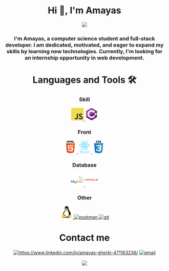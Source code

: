 <h1 align="center">Hi 👋, I'm Amayas</h1>

<!-- Intro -->
<p style="margin: 15px;" align="center">
      <img src="https://readme-typing-svg.herokuapp.com?font=Fira+Code&duration=2000&pause=500&color=F75DD0&center=true&vCenter=true&random=false&width=435&lines=Developer+Fullstack" />
    <h3 align="center">I'm Amayas, a computer science student and full-stack developer. I am dedicated, motivated, and eager to expand my skills by learning new technologies. Currently, I'm looking for an internship opportunity in web development.</h3>
</p>

<!-- Languages and tools -->

<h1 align="center">Languages and Tools 🛠</h1>
<h3 align="center">Skill</h3>
<p align="center"> 
      <a href="https://developer.mozilla.org/en-US/docs/Web/JavaScript" target="_blank" rel="noreferrer"> <img src="https://raw.githubusercontent.com/devicons/devicon/master/icons/javascript/javascript-original.svg" alt="javascript" width="40" height="40"/> </a> 
      <!-- c# -->
      <a href="https://docs.microsoft.com/en-us/dotnet/csharp/" target="_blank" rel="noreferrer"> <img src="https://raw.githubusercontent.com/devicons/devicon/master/icons/csharp/csharp-original.svg" alt="csharp" width="40" height="40"/> </a>
</p>

<h3 align="center">Front</h3>
<p align="center"> 
      <a href="https://www.w3.org/html/" target="_blank" rel="noreferrer"> <img src="https://raw.githubusercontent.com/devicons/devicon/master/icons/html5/html5-original-wordmark.svg" alt="html5" width="40" height="40"/> </a> 
      <a href="https://reactjs.org/" target="_blank" rel="noreferrer"> <img src="https://raw.githubusercontent.com/devicons/devicon/master/icons/react/react-original-wordmark.svg" alt="react" width="40" height="40"/> </a> 
      <a href="https://www.w3schools.com/css/" target="_blank" rel="noreferrer"> <img src="https://raw.githubusercontent.com/devicons/devicon/master/icons/css3/css3-original-wordmark.svg" alt="css3" width="40" height="40"/> </a> 

</p>



<h3 align="center">Database</h3>
<p align="center"> 
      <a href="https://www.mysql.com/" target="_blank" rel="noreferrer"> <img src="https://raw.githubusercontent.com/devicons/devicon/master/icons/mysql/mysql-original-wordmark.svg" alt="mysql" width="40" height="40"/> </a> 
      <!-- oracl -->
      <a href="https://www.oracle.com/fr/database/" target="_blank" rel="noreferrer"> <img src="https://raw.githubusercontent.com/devicons/devicon/master/icons/oracle/oracle-original.svg" alt="oracle" width="40" height="40"/> </a>
</p>     

<h3 align="center">Other</h3>
<p align="center"> 
      <a href="https://www.linux.org/" target="_blank" rel="noreferrer"> <img src="https://raw.githubusercontent.com/devicons/devicon/master/icons/linux/linux-original.svg" alt="linux" width="40" height="40"/> </a> 
      <a href="https://postman.com" target="_blank" rel="noreferrer"> <img src="https://www.vectorlogo.zone/logos/getpostman/getpostman-icon.svg" alt="postman" width="40" height="40"/> </a> 
      <a href="https://git-scm.com/" target="_blank" rel="noreferrer"> <img src="https://www.vectorlogo.zone/logos/git-scm/git-scm-icon.svg" alt="git" width="40" height="40"/> </a> 
</p>

<!-- Social -->

<h1 align="center">Contact me</h1>
<p align="center">
<a href="https://www.linkedin.com/in/amayas-gherbi-471163236/" target="blank"><img align="center" src="https://raw.githubusercontent.com/rahuldkjain/github-profile-readme-generator/master/src/images/icons/Social/linked-in-alt.svg" alt="https://www.linkedin.com/in/amayas-gherbi-471163236/" height="30" width="40" /></a>
<a href="mailto:amayasgherbi@gmail.com"><img align="center" src="https://freesvg.org/img/Mail-Icon-White-on-Grey.png" alt="email" height="40" width="40" /></a>
</p>


<!--Footer-->

<p align="center">
    <img align="center" src="https://media.giphy.com/media/L1R1tvI9svkIWwpVYr/giphy.gif?cid=790b7611y6p4surqyirw4pdbrl6t6ky7pwodr91x4viapoma&ep=v1_gifs_search&rid=giphy.gif&ct=g">
</p>
